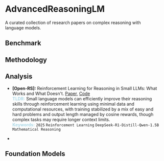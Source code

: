 <!--
 * @Author: Zhenyu Wu
 * @Date: 2025-04-29 08:41:02
 * @LastEditTime: 2025-04-29 10:15:03
-->
# AdvancedReasoningLM
A curated collection of research papers on complex reasoning with language models.

## Benchmark

## Methodology

## Analysis
 - **[Open-RS]:** Reinforcement Learning for Reasoning in Small LLMs: What Works and What Doesn't. [Paper](https://arxiv.org/pdf/2503.16219), [Code](https://github.com/knoveleng/open-rs)<br>
    <span style="color:#ADD8E6;">**TLDR:**</span> Small language models can efficiently improve their reasoning skills through reinforcement learning using minimal data and computational resources, with training stabilized by a mix of easy and hard problems and output length managed by cosine rewards, though complex tasks may require longer context limits.<br>
    <span style="color:#ADD8E6;">**Keywords:**</span> `2025` `Reinforcement Learning` `DeepSeek-R1-Distill-Qwen-1.5B` `Mathematical Reasoning`

 - 

## Foundation Models
